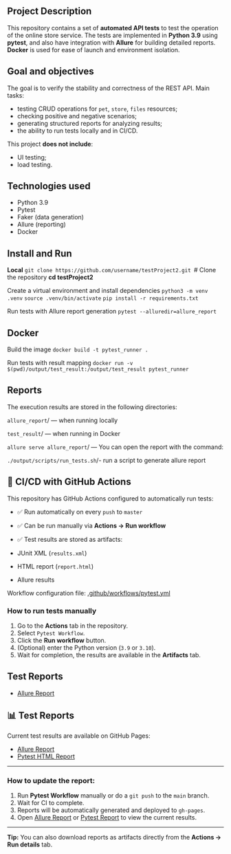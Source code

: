 ## Project Description
This repository contains a set of **automated API tests** to test the operation of the online store service.
The tests are implemented in **Python 3.9** using **pytest**, and also have integration with **Allure** for building detailed reports.
**Docker** is used for ease of launch and environment isolation.

## Goal and objectives
The goal is to verify the stability and correctness of the REST API.
Main tasks:
- testing CRUD operations for `pet`, `store`, `files` resources;
- checking positive and negative scenarios;
- generating structured reports for analyzing results;
- the ability to run tests locally and in CI/CD.

This project **does not include**:
- UI testing;
- load testing.



## Technologies used
- Python 3.9
- Pytest
- Faker (data generation)
- Allure (reporting)
- Docker



## Install and Run 
**Local**
`git clone https://github.com/username/testProject2.git `# Clone the repository
**cd testProject2**


Create a virtual environment and install dependencies
``python3 -m venv .venv``
``source .venv/bin/activate``
``pip install -r requirements.txt``

Run tests with Allure report generation
``pytest --alluredir=allure_report``




## Docker

Build the image
``docker build -t pytest_runner .``

Run tests with result mapping
``docker run -v $(pwd)/output/test_result:/output/test_result pytest_runner``


## Reports

The execution results are stored in the following directories:

``allure_report``/ — when running locally

`test_result`/ — when running in Docker

`allure serve allure_report`/ — You can open the report with the command:

`./output/scripts/run_tests.sh`/- run a script to generate allure report


## 🚀 CI/CD with GitHub Actions

This repository has GitHub Actions configured to automatically run tests:

- ✅ Run automatically on every `push` to `master`

- ✅ Can be run manually via **Actions → Run workflow**
- ✅ Test results are stored as artifacts:
- JUnit XML (`results.xml`)
- HTML report (`report.html`)
- Allure results

Workflow configuration file: 
[.github/workflows/pytest.yml](.github/workflows/pytest.yml) 


### How to run tests manually

1. Go to the **Actions** tab in the repository.
2. Select `Pytest Workflow`.
3. Click the **Run workflow** button.
4. (Optional) enter the Python version (`3.9` or `3.10`).
5. Wait for completion, the results are available in the **Artifacts** tab.

## Test Reports
- [Allure Report](https://kovalillia.github.io/testProject2/)
## 📊 Test Reports

Current test results are available on GitHub Pages:

- [Allure Report](https://kovalillia.github.io/testProject2/)
- [Pytest HTML Report](https://kovalillia.github.io/testProject2/pytest-report.html)

---

### How to update the report:
1. Run **Pytest Workflow** manually or do a `git push` to the `main` branch.
2. Wait for CI to complete.
3. Reports will be automatically generated and deployed to `gh-pages`.
4. Open [Allure Report](https://kovalillia.github.io/testProject2/) or [Pytest Report](https://kovalillia.github.io/testProject2/pytest-report.html) to view the current results.

---

**Tip:**
You can also download reports as artifacts directly from the **Actions → Run details** tab.